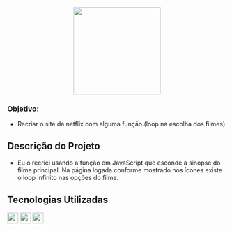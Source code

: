 <div align="center">
<img src="https://user-images.githubusercontent.com/106880265/181688202-5ecb3d18-d9f7-41ec-be05-7201996c44d5.png" width="200px" />
</div>

### Objetivo: 

* Recriar o site da netflix com alguma função.(loop na escolha dos filmes)

## Descrição do Projeto

* Eu o recriei usando a função em JavaScript que esconde a sinopse do filme principal.
Na página logada conforme mostrado nos ícones existe o loop infinito nas opções do filme.


## Tecnologias Utilizadas
<div style="display: inline_block">
<img align:"center"; height="25" src="https://img.shields.io/badge/CSS3-1572B6?style=for-the-badge&logo=css3&logoColor=white"/>
<img align:"center"; height="25" src="https://img.shields.io/badge/JavaScript-323330?style=for-the-badge&logo=javascript&logoColor=F7DF1E"/>
<img align:"center"; height="25" src="https://img.shields.io/badge/HTML5-E34F26?style=for-the-badge&logo=html5&logoColor=white"/>
</div>


